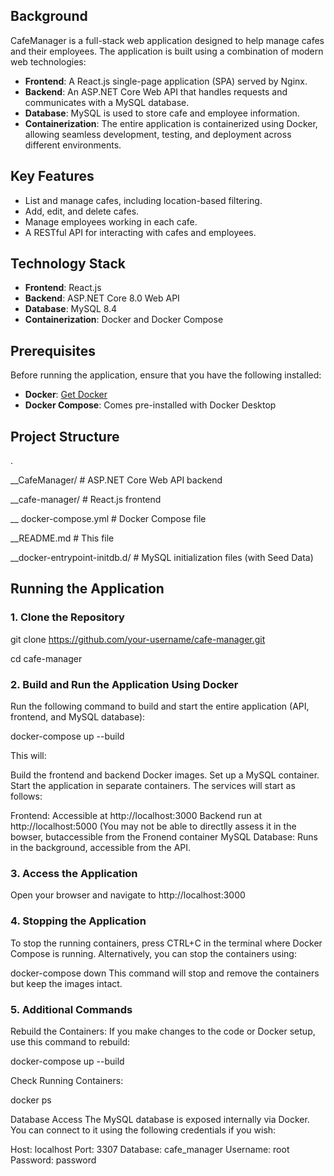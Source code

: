 
## Background

CafeManager is a full-stack web application designed to help manage cafes and their employees. The application is built using a combination of modern web technologies:

- **Frontend**: A React.js single-page application (SPA) served by Nginx.
- **Backend**: An ASP.NET Core Web API that handles requests and communicates with a MySQL database.
- **Database**: MySQL is used to store cafe and employee information.
- **Containerization**: The entire application is containerized using Docker, allowing seamless development, testing, and deployment across different environments.

## Key Features

- List and manage cafes, including location-based filtering.
- Add, edit, and delete cafes.
- Manage employees working in each cafe.
- A RESTful API for interacting with cafes and employees.

## Technology Stack

- **Frontend**: React.js
- **Backend**: ASP.NET Core 8.0 Web API
- **Database**: MySQL 8.4
- **Containerization**: Docker and Docker Compose

## Prerequisites

Before running the application, ensure that you have the following installed:

- **Docker**: [Get Docker](https://www.docker.com/get-started)
- **Docker Compose**: Comes pre-installed with Docker Desktop

## Project Structure

.

\__CafeManager/               # ASP.NET Core Web API backend

\__cafe-manager/              # React.js frontend

\__ docker-compose.yml         # Docker Compose file

\__README.md                  # This file

\__docker-entrypoint-initdb.d/ # MySQL initialization files (with Seed Data)

## Running the Application

### 1. Clone the Repository

git clone https://github.com/your-username/cafe-manager.git

cd cafe-manager

### 2. Build and Run the Application Using Docker
Run the following command to build and start the entire application (API, frontend, and MySQL database):

docker-compose up --build

This will:

Build the frontend and backend Docker images.
Set up a MySQL container.
Start the application in separate containers.
The services will start as follows:

Frontend: Accessible at http://localhost:3000
Backend run at http://localhost:5000 (You may not be able to directlly assess it in the bowser, butaccessible from the Fronend container
MySQL Database: Runs in the background, accessible from the API.

### 3. Access the Application
Open your browser and navigate to http://localhost:3000

### 4. Stopping the Application
To stop the running containers, press CTRL+C in the terminal where Docker Compose is running. Alternatively, you can stop the containers using:

docker-compose down
This command will stop and remove the containers but keep the images intact.

### 5. Additional Commands
Rebuild the Containers: If you make changes to the code or Docker setup, use this command to rebuild:

docker-compose up --build

Check Running Containers:

docker ps

Database Access
The MySQL database is exposed internally via Docker. You can connect to it using the following credentials if you wish:

Host: localhost
Port: 3307
Database: cafe_manager
Username: root
Password: password
